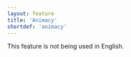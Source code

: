 ```yaml
---
layout: feature
title: 'Animacy'
shortdef: 'animacy'
---
```


This feature is not being used in English.
<!-- Interlanguage links updated Út zář 29 20:23:05 CEST 2020 -->
